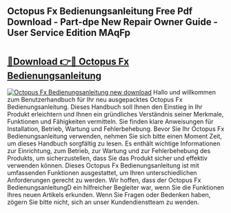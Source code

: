 ## Octopus Fx Bedienungsanleitung Free Pdf Download - Part-dpe New Repair Owner Guide - User Service Edition MAqFp

# <h2><a href="http://df2e0k6.blite.top/?on=Octopus+Fx+Bedienungsanleitung">🔗Download 👉🔴 Octopus Fx Bedienungsanleitung</a></h2>

[![Octopus Fx Bedienungsanleitung new download](https://i.imgur.com/lujVjoI.png)](http://df2e0k6.blite.top/?on=Octopus+Fx+Bedienungsanleitung)
Hallo und willkommen zum Benutzerhandbuch für Ihr neu ausgepacktes Octopus Fx Bedienungsanleitung. Dieses Handbuch soll Ihnen den Einstieg in Ihr Produkt erleichtern und Ihnen ein gründliches Verständnis seiner Merkmale, Funktionen und Fähigkeiten vermitteln. Sie finden klare Anweisungen für Installation, Betrieb, Wartung und Fehlerbehebung. Bevor Sie Ihr Octopus Fx Bedienungsanleitung verwenden, nehmen Sie sich bitte einen Moment Zeit, um dieses Handbuch sorgfältig zu lesen. Es enthält wichtige Informationen zur Einrichtung, zum Betrieb, zur Wartung und zur Fehlerbehebung des Produkts, um sicherzustellen, dass Sie das Produkt sicher und effektiv verwenden können. Dieses Octopus Fx Bedienungsanleitung ist mit umfassenden Funktionen ausgestattet, um Ihren unterschiedlichen Anforderungen gerecht zu werden. Wir hoffen, dass der Octopus Fx BedienungsanleitungD ein hilfreicher Begleiter war, wenn Sie die Funktionen Ihres neuen Artikels erkunden. Wenn Sie Fragen oder Bedenken haben, zögern Sie bitte nicht, sich an unser Kundendienstteam zu wenden.
